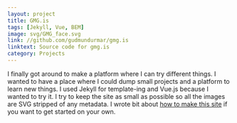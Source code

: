 ```yaml
---
layout: project
title: GMG.is
tags: [Jekyll, Vue, BEM]
image: svg/GMG_face.svg
link: //github.com/gudmundurmar/gmg.is
linktext: Source code for gmg.is
category: Projects
---
```


I finally got around to make a platform where I can try different things. I wanted to have a place where I could dump small projects and a platform to learn new things. I used Jekyll for template-ing and Vue.js because I wanted to try it. I try to keep the site as small as possible so all the images are SVG stripped of any metadata. I wrote bit about [how to make this site](/making-a-site) if you want to get started on your own.